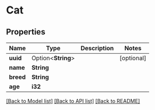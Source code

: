 # Cat

## Properties

Name | Type | Description | Notes
------------ | ------------- | ------------- | -------------
**uuid** | Option<**String**> |  | [optional]
**name** | **String** |  | 
**breed** | **String** |  | 
**age** | **i32** |  | 

[[Back to Model list]](../README.md#documentation-for-models) [[Back to API list]](../README.md#documentation-for-api-endpoints) [[Back to README]](../README.md)


